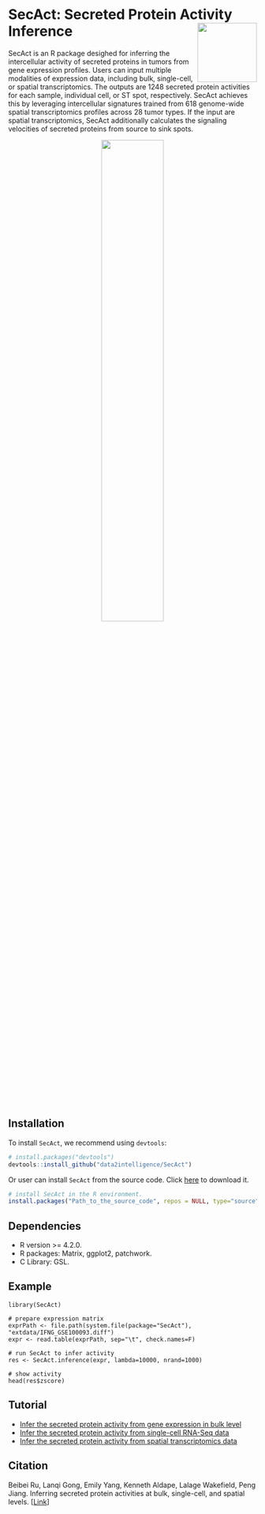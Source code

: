 
<!-- README.md is generated from README.Rmd. Please edit that file -->

# SecAct: Secreted Protein Activity Inference <img src="man/figures/sticker.png" align="right" alt="" width="120" />

<!-- badges: start -->
<!-- badges: end -->

SecAct is an R package desighed for inferring the intercellular activity
of secreted proteins in tumors from gene expression profiles. Users can
input multiple modalities of expression data, including bulk,
single-cell, or spatial transcriptomics. The outputs are 1248 secreted
protein activities for each sample, individual cell, or ST spot,
respectively. SecAct achieves this by leveraging intercellular
signatures trained from 618 genome-wide spatial transcriptomics profiles
across 28 tumor types. If the input are spatial transcriptomics, SecAct
additionally calculates the signaling velocities of secreted proteins
from source to sink spots.

<p align="center">
<img src="man/figures/workflow.png" width="50%"/>
</p>

## Installation

To install `SecAct`, we recommend using `devtools`:

``` r
# install.packages("devtools")
devtools::install_github("data2intelligence/SecAct")
```

Or user can install `SecAct` from the source code. Click
<a href="https://api.github.com/repos/data2intelligence/SecAct/tarball/HEAD" target="_blank">here</a>
to download it.

``` r
# install SecAct in the R environment.
install.packages("Path_to_the_source_code", repos = NULL, type="source")
```

## Dependencies

- R version \>= 4.2.0.
- R packages: Matrix, ggplot2, patchwork.
- C Library: GSL.

## Example

    library(SecAct)

    # prepare expression matrix
    exprPath <- file.path(system.file(package="SecAct"), "extdata/IFNG_GSE100093.diff")
    expr <- read.table(exprPath, sep="\t", check.names=F)

    # run SecAct to infer activity
    res <- SecAct.inference(expr, lambda=10000, nrand=1000)

    # show activity
    head(res$zscore)

## Tutorial

- [Infer the secreted protein activity from gene expression in bulk
  level](https://data2intelligence.github.io/SecAct/articles/bulk.html)  
- [Infer the secreted protein activity from single-cell RNA-Seq
  data](https://data2intelligence.github.io/SecAct/articles/singleCell.html)
- [Infer the secreted protein activity from spatial transcriptomics
  data](https://data2intelligence.github.io/SecAct/articles/spatial.html)

## Citation

Beibei Ru, Lanqi Gong, Emily Yang, Kenneth Aldape, Lalage Wakefield,
Peng Jiang. Inferring secreted protein activities at bulk, single-cell,
and spatial levels.
\[<a href="https://github.com/data2intelligence/SecAct" target="_blank">Link</a>\]
